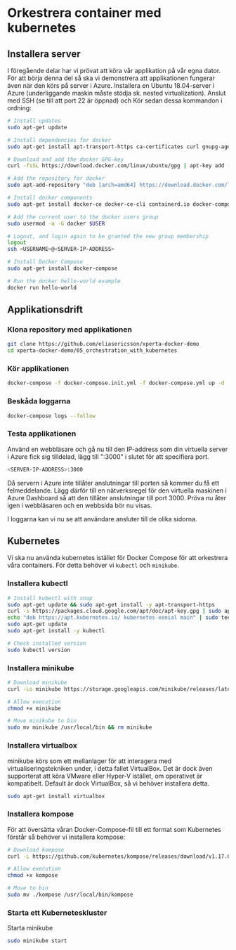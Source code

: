 # Orkestrera container med kubernetes
## Installera server
I föregående delar har vi prövat att köra vår applikation på vår egna dator. För att börja denna del så ska vi demonstrera att applikationen fungerar även när den körs på server i Azure. Installera en Ubuntu 18.04-server i Azure (underliggande maskin måste stödja sk. nested virtualization). Anslut med SSH (se till att port 22 är öppnad) och Kör sedan dessa kommandon i ordning:

```bash
# Install updates
sudo apt-get update

# Install dependencies for docker
sudo apt-get install apt-transport-https ca-certificates curl gnupg-agent software-properties-common

# Download and add the docker GPG-key
curl -fsSL https://download.docker.com/linux/ubuntu/gpg | apt-key add -

# Add the repository for docker
sudo apt-add-repository "deb [arch=amd64] https://download.docker.com/linux/ubuntu $(lsb_release -cs) stable"

# Install docker components
sudo apt-get install docker-ce docker-ce-cli containerd.io docker-compose

# Add the current user to the docker users group
sudo usermod -a -G docker $USER

# Logout, and login again to be granted the new group membership
logout
ssh <USERNAME>@<SERVER-IP-ADDRESS>

# Install Docker Compose
sudo apt-get install docker-compose

# Run the docker hello-world example
docker run hello-world
```
## Applikationsdrift
### Klona repository med applikationen

```bash
git clone https://github.com/eliasericsson/xperta-docker-demo
cd xperta-docker-demo/05_orchestration_with_kubernetes
```

### Kör applikationen
```bash
docker-compose -f docker-compose.init.yml -f docker-compose.yml up -d
```

### Beskåda loggarna
```bash
docker-compose logs --follow
```

### Testa applikationen
Använd en webbläsare och gå nu till den IP-address som din virtuella server i Azure fick sig tilldelad, lägg till ":3000" i slutet för att specifiera port.
```bash
<SERVER-IP-ADDRESS>:3000
```
Då servern i Azure inte tillåter anslutningar till porten så kommer du få ett felmeddelande. Lägg därför till en nätverksregel för den virtuella maskinen i Azure Dashboard så att den tillåter anslutningar till port 3000. Pröva nu åter igen i webbläsaren och en webbsida bör nu visas.

I loggarna kan vi nu se att användare ansluter till de olika sidorna.

## Kubernetes
Vi ska nu använda kubernetes istället för Docker Compose för att orkestrera våra containers. För detta behöver vi `kubectl` och `minikube`.
### Installera kubectl
```bash
# Install kubectl with snap
sudo apt-get update && sudo apt-get install -y apt-transport-https
curl -s https://packages.cloud.google.com/apt/doc/apt-key.gpg | sudo apt-key add -
echo "deb https://apt.kubernetes.io/ kubernetes-xenial main" | sudo tee -a /etc/apt/sources.list.d/kubernetes.list
sudo apt-get update
sudo apt-get install -y kubectl

# Check installed version
sudo kubectl version
```
### Installera minikube

```bash
# Download minikube
curl -Lo minikube https://storage.googleapis.com/minikube/releases/latest/minikube-linux-amd64

# Allow execution
chmod +x minikube

# Move minikube to bin
sudo mv minikube /usr/local/bin && rm minikube
```

### Installera virtualbox
minikube körs som ett mellanlager för att interagera med virtualiseringstekniken under, i detta fallet VirtualBox. Det är dock även supporterat att köra VMware eller Hyper-V istället, om operativet är kompatibelt. Default är dock VirtualBox, så vi behöver installera detta.
```bash
sudo apt-get install virtualbox
```

### Installera kompose
För att översätta våran Docker-Compose-fil till ett format som Kubernetes förstår så behöver vi installera kompose:
```bash
# Download kompose
curl -L https://github.com/kubernetes/kompose/releases/download/v1.17.0/kompose-linux-amd64 -o kompose

# Allow execution
chmod +x kompose

# Move to bin
sudo mv ./kompose /usr/local/bin/kompose
```

### Starta ett Kuberneteskluster
Starta minikube
```bash
sudo minikube start
```

